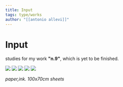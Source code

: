 ```yaml
---
title: Input
tags: type/works
author: "[[antonio allevi]]"
---
```

# Input

studies for my work **"n.9"**, which is yet to be finished.

<img src="/assets/input/n.1.PNG">



<img src="/assets/input/n.2.PNG">



<img src="/assets/input/n.3.PNG">



<img src="/assets/input/n.4.PNG">



<img src="/assets/input/n.5.PNG">



_paper,ink. 100x70cm sheets_

